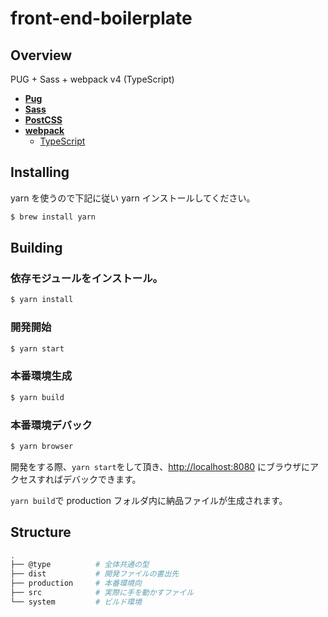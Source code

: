 # front-end-boilerplate

## Overview

PUG + Sass + webpack v4 (TypeScript)

- [**Pug**](https://github.com/pugjs/pug)
- [**Sass**](https://sass-lang.com/)
- [**PostCSS**](https://github.com/postcss)
- [**webpack**](https://github.com/webpack/webpack)
  - [TypeScript](https://github.com/microsoft/TypeScript)

## Installing

yarn を使うので下記に従い yarn インストールしてください。

```bash
$ brew install yarn
```

## Building

### 依存モジュールをインストール。

```bash
$ yarn install
```

### 開発開始

```bash
$ yarn start
```

### 本番環境生成

```bash
$ yarn build
```

### 本番環境デバック

```bash
$ yarn browser
```

開発をする際、`yarn start`をして頂き、[http://localhost:8080](http://localhost:8080) にブラウザにアクセスすればデバックできます。

`yarn build`で production フォルダ内に納品ファイルが生成されます。

## Structure

```sh
.
├── @type          # 全体共通の型
├── dist           # 開発ファイルの書出先
├── production     # 本番環境向
├── src            # 実際に手を動かすファイル
└── system         # ビルド環境
```
